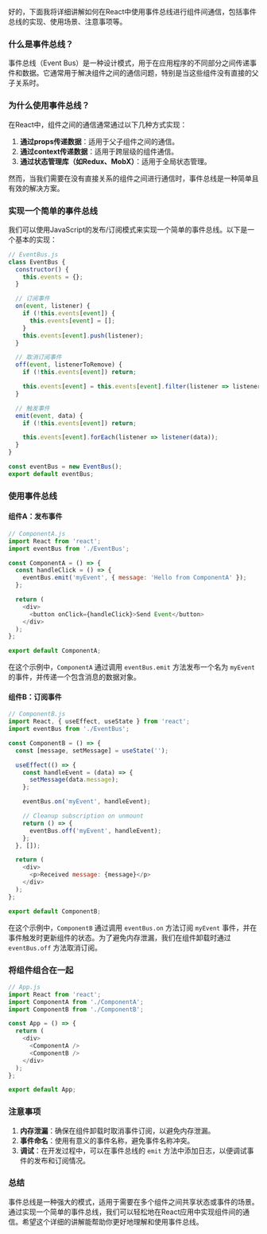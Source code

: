 好的，下面我将详细讲解如何在React中使用事件总线进行组件间通信，包括事件总线的实现、使用场景、注意事项等。

### 什么是事件总线？

事件总线（Event Bus）是一种设计模式，用于在应用程序的不同部分之间传递事件和数据。它通常用于解决组件之间的通信问题，特别是当这些组件没有直接的父子关系时。

### 为什么使用事件总线？

在React中，组件之间的通信通常通过以下几种方式实现：
1. **通过props传递数据**：适用于父子组件之间的通信。
2. **通过context传递数据**：适用于跨层级的组件通信。
3. **通过状态管理库（如Redux、MobX）**：适用于全局状态管理。

然而，当我们需要在没有直接关系的组件之间进行通信时，事件总线是一种简单且有效的解决方案。

### 实现一个简单的事件总线

我们可以使用JavaScript的发布/订阅模式来实现一个简单的事件总线。以下是一个基本的实现：

```javascript
// EventBus.js
class EventBus {
  constructor() {
    this.events = {};
  }

  // 订阅事件
  on(event, listener) {
    if (!this.events[event]) {
      this.events[event] = [];
    }
    this.events[event].push(listener);
  }

  // 取消订阅事件
  off(event, listenerToRemove) {
    if (!this.events[event]) return;

    this.events[event] = this.events[event].filter(listener => listener !== listenerToRemove);
  }

  // 触发事件
  emit(event, data) {
    if (!this.events[event]) return;

    this.events[event].forEach(listener => listener(data));
  }
}

const eventBus = new EventBus();
export default eventBus;
```

### 使用事件总线

#### 组件A：发布事件

```javascript
// ComponentA.js
import React from 'react';
import eventBus from './EventBus';

const ComponentA = () => {
  const handleClick = () => {
    eventBus.emit('myEvent', { message: 'Hello from ComponentA' });
  };

  return (
    <div>
      <button onClick={handleClick}>Send Event</button>
    </div>
  );
};

export default ComponentA;
```

在这个示例中，`ComponentA` 通过调用 `eventBus.emit` 方法发布一个名为 `myEvent` 的事件，并传递一个包含消息的数据对象。

#### 组件B：订阅事件

```javascript
// ComponentB.js
import React, { useEffect, useState } from 'react';
import eventBus from './EventBus';

const ComponentB = () => {
  const [message, setMessage] = useState('');

  useEffect(() => {
    const handleEvent = (data) => {
      setMessage(data.message);
    };

    eventBus.on('myEvent', handleEvent);

    // Cleanup subscription on unmount
    return () => {
      eventBus.off('myEvent', handleEvent);
    };
  }, []);

  return (
    <div>
      <p>Received message: {message}</p>
    </div>
  );
};

export default ComponentB;
```

在这个示例中，`ComponentB` 通过调用 `eventBus.on` 方法订阅 `myEvent` 事件，并在事件触发时更新组件的状态。为了避免内存泄漏，我们在组件卸载时通过 `eventBus.off` 方法取消订阅。

### 将组件组合在一起

```javascript
// App.js
import React from 'react';
import ComponentA from './ComponentA';
import ComponentB from './ComponentB';

const App = () => {
  return (
    <div>
      <ComponentA />
      <ComponentB />
    </div>
  );
};

export default App;
```

### 注意事项

1. **内存泄漏**：确保在组件卸载时取消事件订阅，以避免内存泄漏。
2. **事件命名**：使用有意义的事件名称，避免事件名称冲突。
3. **调试**：在开发过程中，可以在事件总线的 `emit` 方法中添加日志，以便调试事件的发布和订阅情况。

### 总结

事件总线是一种强大的模式，适用于需要在多个组件之间共享状态或事件的场景。通过实现一个简单的事件总线，我们可以轻松地在React应用中实现组件间的通信。希望这个详细的讲解能帮助你更好地理解和使用事件总线。
